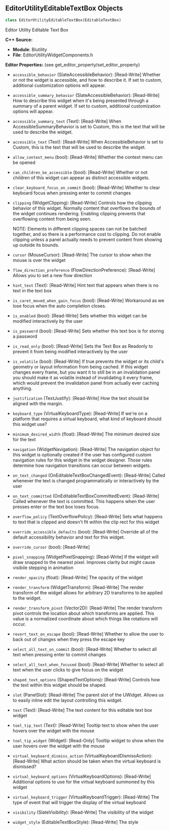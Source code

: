 ## EditorUtilityEditableTextBox Objects

```python
class EditorUtilityEditableTextBox(EditableTextBox)
```

Editor Utility Editable Text Box

**C++ Source:**

- **Module**: Blutility
- **File**: EditorUtilityWidgetComponents.h

**Editor Properties:** (see get_editor_property/set_editor_property)

- ``accessible_behavior`` (SlateAccessibleBehavior):  [Read-Write] Whether or not the widget is accessible, and how to describe it. If set to custom, additional customization options will appear.
- ``accessible_summary_behavior`` (SlateAccessibleBehavior):  [Read-Write] How to describe this widget when it's being presented through a summary of a parent widget. If set to custom, additional customization options will appear.
- ``accessible_summary_text`` (Text):  [Read-Write] When AccessibleSummaryBehavior is set to Custom, this is the text that will be used to describe the widget.
- ``accessible_text`` (Text):  [Read-Write] When AccessibleBehavior is set to Custom, this is the text that will be used to describe the widget.
- ``allow_context_menu`` (bool):  [Read-Write] Whether the context menu can be opened
- ``can_children_be_accessible`` (bool):  [Read-Write] Whether or not children of this widget can appear as distinct accessible widgets.
- ``clear_keyboard_focus_on_commit`` (bool):  [Read-Write] Whether to clear keyboard focus when pressing enter to commit changes
- ``clipping`` (WidgetClipping):  [Read-Write] Controls how the clipping behavior of this widget.  Normally content that overflows the
  bounds of the widget continues rendering.  Enabling clipping prevents that overflowing content
  from being seen.

  NOTE: Elements in different clipping spaces can not be batched together, and so there is a
  performance cost to clipping.  Do not enable clipping unless a panel actually needs to prevent
  content from showing up outside its bounds.
- ``cursor`` (MouseCursor):  [Read-Write] The cursor to show when the mouse is over the widget
- ``flow_direction_preference`` (FlowDirectionPreference):  [Read-Write] Allows you to set a new flow direction
- ``hint_text`` (Text):  [Read-Write] Hint text that appears when there is no text in the text box
- ``is_caret_moved_when_gain_focus`` (bool):  [Read-Write] Workaround as we lose focus when the auto completion closes.
- ``is_enabled`` (bool):  [Read-Write] Sets whether this widget can be modified interactively by the user
- ``is_password`` (bool):  [Read-Write] Sets whether this text box is for storing a password
- ``is_read_only`` (bool):  [Read-Write] Sets the Text Box as Readonly to prevent it from being modified interactively by the user
- ``is_volatile`` (bool):  [Read-Write] If true prevents the widget or its child's geometry or layout information from being cached.  If this widget
  changes every frame, but you want it to still be in an invalidation panel you should make it as volatile
  instead of invalidating it every frame, which would prevent the invalidation panel from actually
  ever caching anything.
- ``justification`` (TextJustify):  [Read-Write] How the text should be aligned with the margin.
- ``keyboard_type`` (VirtualKeyboardType):  [Read-Write] If we're on a platform that requires a virtual keyboard, what kind of keyboard should this widget use?
- ``minimum_desired_width`` (float):  [Read-Write] The minimum desired size for the text
- ``navigation`` (WidgetNavigation):  [Read-Write] The navigation object for this widget is optionally created if the user has configured custom
  navigation rules for this widget in the widget designer.  Those rules determine how navigation transitions
  can occur between widgets.
- ``on_text_changed`` (OnEditableTextBoxChangedEvent):  [Read-Write] Called whenever the text is changed programmatically or interactively by the user
- ``on_text_committed`` (OnEditableTextBoxCommittedEvent):  [Read-Write] Called whenever the text is committed.  This happens when the user presses enter or the text box loses focus.
- ``overflow_policy`` (TextOverflowPolicy):  [Read-Write] Sets what happens to text that is clipped and doesn't fit within the clip rect for this widget
- ``override_accessible_defaults`` (bool):  [Read-Write] Override all of the default accessibility behavior and text for this widget.
- ``override_cursor`` (bool):  [Read-Write]
- ``pixel_snapping`` (WidgetPixelSnapping):  [Read-Write] If the widget will draw snapped to the nearest pixel.  Improves clarity but might cause visibile stepping in animation
- ``render_opacity`` (float):  [Read-Write] The opacity of the widget
- ``render_transform`` (WidgetTransform):  [Read-Write] The render transform of the widget allows for arbitrary 2D transforms to be applied to the widget.
- ``render_transform_pivot`` (Vector2D):  [Read-Write] The render transform pivot controls the location about which transforms are applied.
  This value is a normalized coordinate about which things like rotations will occur.
- ``revert_text_on_escape`` (bool):  [Read-Write] Whether to allow the user to back out of changes when they press the escape key
- ``select_all_text_on_commit`` (bool):  [Read-Write] Whether to select all text when pressing enter to commit changes
- ``select_all_text_when_focused`` (bool):  [Read-Write] Whether to select all text when the user clicks to give focus on the widget
- ``shaped_text_options`` (ShapedTextOptions):  [Read-Write] Controls how the text within this widget should be shaped.
- ``slot`` (PanelSlot):  [Read-Write] The parent slot of the UWidget.  Allows us to easily inline edit the layout controlling this widget.
- ``text`` (Text):  [Read-Write] The text content for this editable text box widget
- ``tool_tip_text`` (Text):  [Read-Write] Tooltip text to show when the user hovers over the widget with the mouse
- ``tool_tip_widget`` (Widget):  [Read-Only] Tooltip widget to show when the user hovers over the widget with the mouse
- ``virtual_keyboard_dismiss_action`` (VirtualKeyboardDismissAction):  [Read-Write] What action should be taken when the virtual keyboard is dismissed?
- ``virtual_keyboard_options`` (VirtualKeyboardOptions):  [Read-Write] Additional options to use for the virtual keyboard summoned by this widget
- ``virtual_keyboard_trigger`` (VirtualKeyboardTrigger):  [Read-Write] The type of event that will trigger the display of the virtual keyboard
- ``visibility`` (SlateVisibility):  [Read-Write] The visibility of the widget
- ``widget_style`` (EditableTextBoxStyle):  [Read-Write] The style

<a id="unreal.EditorUtilityExpandableArea"></a>